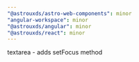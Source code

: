 ```yaml
---
"@astrouxds/astro-web-components": minor
"angular-workspace": minor
"@astrouxds/angular": minor
"@astrouxds/react": minor
---
```


textarea - adds setFocus method
